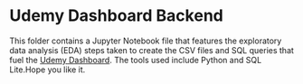 # Udemy Dashboard Backend

This folder contains a Jupyter Notebook file that features the exploratory data analysis (EDA) steps taken to create the CSV files and SQL queries that fuel the [Udemy Dashboard](https://github.com/Zachlq/Professional_Portfolio/blob/main/Data_Visualization/Udemy/Udemy_Dashboard.png). The tools used include Python and SQL Lite.Hope you like it.
